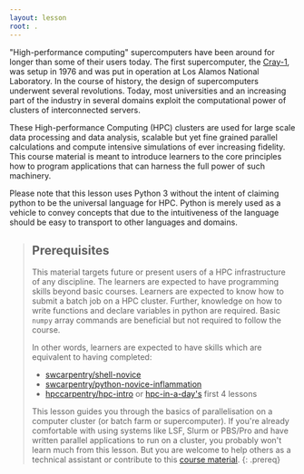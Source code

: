 ```yaml
---
layout: lesson
root: .
---
```


"High-performance computing" supercomputers have been around for longer than
some of their users today. The first supercomputer, the
[Cray-1](https://en.wikipedia.org/wiki/Cray-1), was setup in 1976 and was put
in operation at Los Alamos National Laboratory. In the course of history, the
design of supercomputers underwent several revolutions. Today, most
universities and an increasing part of the industry in several domains exploit
the computational power of clusters of interconnected servers.

These High-performance Computing (HPC) clusters are used for large scale data
processing and data analysis, scalable but yet fine grained parallel
calculations and compute intensive simulations of ever increasing fidelity.
This course material is meant to introduce learners to the core principles how
to program applications that can harness the full power of such machinery.

Please note that this lesson uses Python 3 without the intent of claiming
python to be the universal language for HPC. Python is merely used as a vehicle
to convey concepts that due to the intuitiveness of the language should be easy
to transport to other languages and domains.

> ## Prerequisites
>
> This material targets future or present users of a HPC infrastructure of any
> discipline. The learners are expected to have programming skills beyond basic
> courses. Learners are expected to know how to submit a batch job on a HPC
> cluster. Further, knowledge on how to write functions and declare variables
> in python are required. Basic `numpy` array commands are beneficial but not
> required to follow the course.
> 
> In other words, learners are expected to have skills which are equivalent to
> having completed:
> 
> - [swcarpentry/shell-novice](https://swcarpentry.github.io/shell-novice/)
> - [swcarpentry/python-novice-inflammation](
>   https://swcarpentry.github.io/python-novice-inflammation/)
> - [hpccarpentry/hpc-intro](
>   https://carpentries-incubator.github.io/hpc-intro/) or
>   [hpc-in-a-day's](https://psteinb.github.io/hpc-parallel-novice/) first 4
>   lessons
>
> This lesson guides you through the basics of parallelisation on a computer
> cluster (or batch farm or supercomputer). If you're already comfortable with
> using systems like LSF, Slurm or PBS/Pro and have written parallel
> applications to run on a cluster, you probably won't learn much from this
> lesson. But you are welcome to help others as a technical assistant or
> contribute to this [course
> material](https://psteinb.github.io/hpc-parallel-novice).
{: .prereq}
